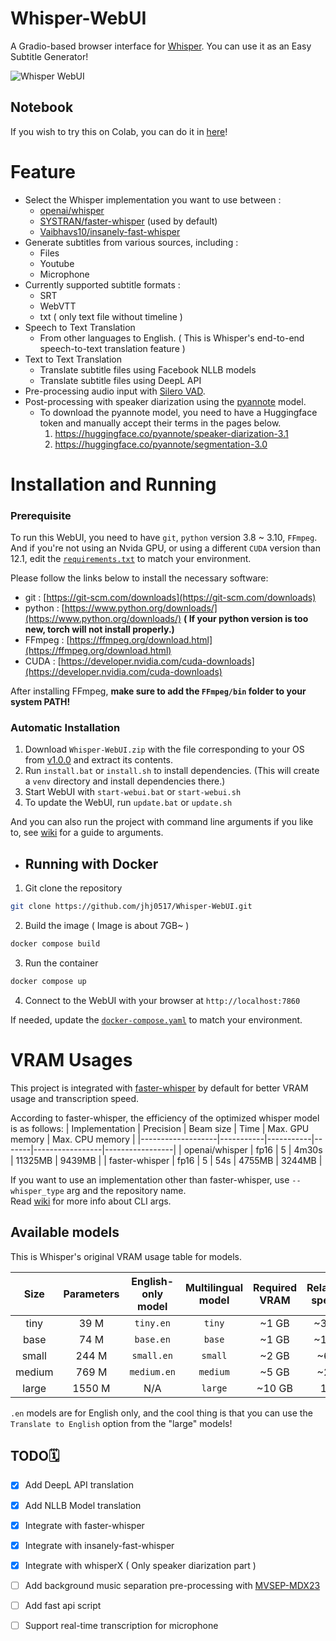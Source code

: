 # Whisper-WebUI
A Gradio-based browser interface for [Whisper](https://github.com/openai/whisper). You can use it as an Easy Subtitle Generator!

![Whisper WebUI](https://github.com/jhj0517/Whsiper-WebUI/blob/master/screenshot.png)

## Notebook
If you wish to try this on Colab, you can do it in [here](https://colab.research.google.com/github/jhj0517/Whisper-WebUI/blob/master/notebook/whisper-webui.ipynb)!

# Feature
- Select the Whisper implementation you want to use between :
   - [openai/whisper](https://github.com/openai/whisper)
   - [SYSTRAN/faster-whisper](https://github.com/SYSTRAN/faster-whisper) (used by default)
   - [Vaibhavs10/insanely-fast-whisper](https://github.com/Vaibhavs10/insanely-fast-whisper)
- Generate subtitles from various sources, including :
  - Files
  - Youtube
  - Microphone
- Currently supported subtitle formats : 
  - SRT
  - WebVTT
  - txt ( only text file without timeline )
- Speech to Text Translation 
  - From other languages to English. ( This is Whisper's end-to-end speech-to-text translation feature )
- Text to Text Translation
  - Translate subtitle files using Facebook NLLB models
  - Translate subtitle files using DeepL API
- Pre-processing audio input with [Silero VAD](https://github.com/snakers4/silero-vad).
- Post-processing with speaker diarization using the [pyannote](https://huggingface.co/pyannote/speaker-diarization-3.1) model.
   - To download the pyannote model, you need to have a Huggingface token and manually accept their terms in the pages below.
      1. https://huggingface.co/pyannote/speaker-diarization-3.1
      2. https://huggingface.co/pyannote/segmentation-3.0

# Installation and Running
### Prerequisite
To run this WebUI, you need to have `git`, `python` version 3.8 ~ 3.10, `FFmpeg`. <br>
And if you're not using an Nvida GPU, or using a different `CUDA` version than 12.1,  edit the [`requirements.txt`](https://github.com/jhj0517/Whisper-WebUI/blob/master/requirements.txt) to match your environment.

Please follow the links below to install the necessary software:
- git : [https://git-scm.com/downloads](https://git-scm.com/downloads)
- python : [https://www.python.org/downloads/](https://www.python.org/downloads/) **( If your python version is too new, torch will not install properly.)**
- FFmpeg :  [https://ffmpeg.org/download.html](https://ffmpeg.org/download.html)
- CUDA : [https://developer.nvidia.com/cuda-downloads](https://developer.nvidia.com/cuda-downloads)

After installing FFmpeg, **make sure to add the `FFmpeg/bin` folder to your system PATH!**

### Automatic Installation

1. Download `Whisper-WebUI.zip` with the file corresponding to your OS from [v1.0.0](https://github.com/jhj0517/Whisper-WebUI/releases/tag/v1.0.0) and extract its contents. 
2. Run `install.bat` or `install.sh` to install dependencies. (This will create a `venv` directory and install dependencies there.)
3. Start WebUI with `start-webui.bat` or `start-webui.sh`
4. To update the WebUI, run `update.bat` or `update.sh`

And you can also run the project with command line arguments if you like to, see [wiki](https://github.com/jhj0517/Whisper-WebUI/wiki/Command-Line-Arguments) for a guide to arguments.

- ## Running with Docker 

1. Git clone the repository

```sh
git clone https://github.com/jhj0517/Whisper-WebUI.git
```

2. Build the image ( Image is about 7GB~ )

```sh
docker compose build 
```

3. Run the container 

```sh
docker compose up
```

4. Connect to the WebUI with your browser at `http://localhost:7860`

If needed, update the [`docker-compose.yaml`](https://github.com/jhj0517/Whisper-WebUI/blob/master/docker-compose.yaml) to match your environment.

# VRAM Usages
This project is integrated with [faster-whisper](https://github.com/guillaumekln/faster-whisper) by default for better VRAM usage and transcription speed.

According to faster-whisper, the efficiency of the optimized whisper model is as follows: 
| Implementation    | Precision | Beam size | Time  | Max. GPU memory | Max. CPU memory |
|-------------------|-----------|-----------|-------|-----------------|-----------------|
| openai/whisper    | fp16      | 5         | 4m30s | 11325MB         | 9439MB          |
| faster-whisper    | fp16      | 5         | 54s   | 4755MB          | 3244MB          |

If you want to use an implementation other than faster-whisper, use `--whisper_type` arg and the repository name.<br>
Read [wiki](https://github.com/jhj0517/Whisper-WebUI/wiki/Command-Line-Arguments) for more info about CLI args.

## Available models
This is Whisper's original VRAM usage table for models.

|  Size  | Parameters | English-only model | Multilingual model | Required VRAM | Relative speed |
|:------:|:----------:|:------------------:|:------------------:|:-------------:|:--------------:|
|  tiny  |    39 M    |     `tiny.en`      |       `tiny`       |     ~1 GB     |      ~32x      |
|  base  |    74 M    |     `base.en`      |       `base`       |     ~1 GB     |      ~16x      |
| small  |   244 M    |     `small.en`     |      `small`       |     ~2 GB     |      ~6x       |
| medium |   769 M    |    `medium.en`     |      `medium`      |     ~5 GB     |      ~2x       |
| large  |   1550 M   |        N/A         |      `large`       |    ~10 GB     |       1x       |


`.en` models are for English only, and the cool thing is that you can use the `Translate to English` option from the "large" models!

## TODO🗓

- [x] Add DeepL API translation
- [x] Add NLLB Model translation
- [x] Integrate with faster-whisper
- [x] Integrate with insanely-fast-whisper
- [x] Integrate with whisperX ( Only speaker diarization part )
- [ ] Add background music separation pre-processing with [MVSEP-MDX23](https://github.com/ZFTurbo/MVSEP-MDX23-music-separation-model)  
- [ ] Add fast api script
- [ ] Support real-time transcription for microphone


